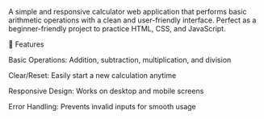 A simple and responsive calculator web application that performs basic arithmetic operations with a clean and user-friendly interface. Perfect as a beginner-friendly project to practice HTML, CSS, and JavaScript.

🚀 Features

Basic Operations: Addition, subtraction, multiplication, and division

Clear/Reset: Easily start a new calculation anytime

Responsive Design: Works on desktop and mobile screens

Error Handling: Prevents invalid inputs for smooth usage
